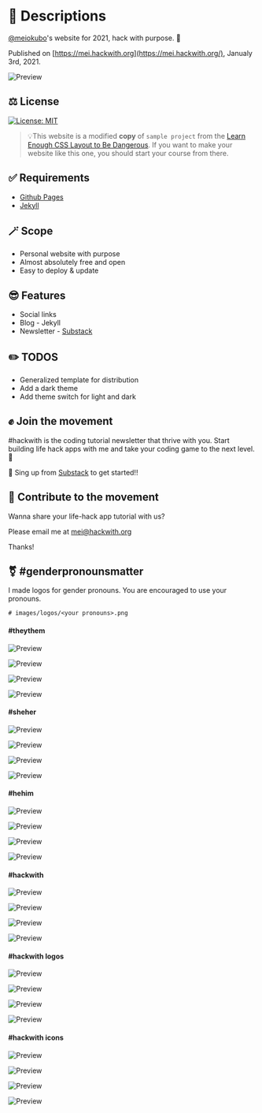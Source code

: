 # 📄 Descriptions

[@meiokubo](https://github.com/meiokubo)'s website for 2021, hack with purpose. 🌈

Published on [https://mei.hackwith.org](https://mei.hackwith.org/), Janualy 3rd, 2021.

![Preview](images/screenshot-v-1.png "mei.hackwith.org")

## ⚖️ License

[![License: MIT](https://img.shields.io/badge/License-MIT-green.svg)](LICENSE.md)

> 💡This website is a modified **copy** of `sample project` from the [Learn Enough CSS Layout to Be Dangerous](https://www.learnenough.com/css-and-layout-tutorial/introduction). If you want to make your website like this one, you should start your course from there.

## ✅ Requirements

-   [Github Pages](https://pages.github.com/)
-   [Jekyll](https://jekyllrb.com/)

## 🪄 Scope

-   Personal website with purpose
-   Almost absolutely free and open
-   Easy to deploy & update

## 😎 Features

-   Social links
-   Blog - Jekyll
-   Newsletter - [Substack](https://hackwith.substack.com/)

## ✏️ TODOS

-   Generalized template for distribution
-   Add a dark theme
-   Add theme switch for light and dark

## ✊ Join the movement

\#hackwith is the coding tutorial newsletter that thrive with you. Start building life hack apps with me and take your coding game to the next level. 🚀

📧 Sing up from [Substack](https://hackwith.substack.com/) to get started!!

## 💛 Contribute to the movement

Wanna share your life-hack app tutorial with us?

Please email me at [mei@hackwith.org](mei@hackwith.org)

Thanks!

## ⚧ #genderpronounsmatter

I made logos for gender pronouns. You are encouraged to use your pronouns.

    # images/logos/<your pronouns>.png

#### #theythem

![Preview](images/logos/theythem-light.png "#theythem light")

![Preview](images/logos/theythem-dark.png "#theythem dark")

![Preview](images/logos/theythem-light-trans.png "#theythem light trans")

![Preview](images/logos/theythem-dark-trans.png "#theythem dark trans")

#### #sheher

![Preview](images/logos/sheher-light.png "#sheher light")

![Preview](images/logos/sheher-dark.png "#sheher dark")

![Preview](images/logos/sheher-light-trans.png "#sheher light trans")

![Preview](images/logos/sheher-dark-trans.png "#sheher dark trans")

#### #hehim

![Preview](images/logos/hehim-light.png "#hehim light")

![Preview](images/logos/hehim-dark.png "#hehim dark")

![Preview](images/logos/hehim-light-trans.png "#hehim light trans")

![Preview](images/logos/hehim-dark-trans.png "#hehim dark trans")

#### #hackwith

![Preview](images/logos/hackwith-light.png "#hackwith light")

![Preview](images/logos/hackwith-dark.png "#hackwith dark")

![Preview](images/logos/hackwith-light-trans.png "#hackwith light trans")

![Preview](images/logos/hackwith-dark-trans.png "#hackwith dark trans")

#### #hackwith logos

![Preview](images/logos/hackwith-logo-light.png "#hackwith logo light")

![Preview](images/logos/hackwith-logo-dark.png "#hackwith logo dark")

![Preview](images/logos/hackwith-logo-light-trans.png "#hackwith logo light trans")

![Preview](images/logos/hackwith-logo-dark-trans.png "#hackwith dark trans")

#### #hackwith icons

![Preview](images/logos/hackwith-icon-light.png "#hackwith icon light")

![Preview](images/logos/hackwith-icon-dark.png "#hackwith icon dark")

![Preview](images/logos/hackwith-icon-light-trans.png "#hackwith icon trnas")

![Preview](images/logos/hackwith-icon-dark-trans.png "#hackwith icon trans")
